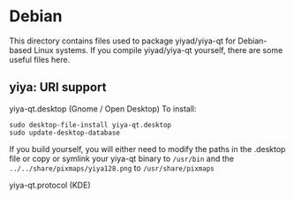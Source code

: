 
Debian
====================
This directory contains files used to package yiyad/yiya-qt
for Debian-based Linux systems. If you compile yiyad/yiya-qt yourself, there are some useful files here.

## yiya: URI support ##


yiya-qt.desktop  (Gnome / Open Desktop)
To install:

	sudo desktop-file-install yiya-qt.desktop
	sudo update-desktop-database

If you build yourself, you will either need to modify the paths in
the .desktop file or copy or symlink your yiya-qt binary to `/usr/bin`
and the `../../share/pixmaps/yiya128.png` to `/usr/share/pixmaps`

yiya-qt.protocol (KDE)

